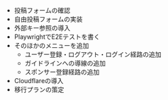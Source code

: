 - 投稿フォームの確認
- 自由投稿フォームの実装
- 外部キー参照の導入
- PlaywrightでE2Eテストを書く
- そのほかのメニューを追加
  - ユーザー登録・ログアウト・ログイン経路の追加
  - ガイドラインへの導線の追加
  - スポンサー登録経路の追加
- Cloudflareの導入
- 移行プランの策定